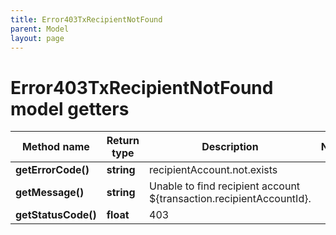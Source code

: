 ```yaml
---
title: Error403TxRecipientNotFound
parent: Model
layout: page
---
```


# Error403TxRecipientNotFound model getters

Method name | Return type | Description | Notes
------------ | ------------- | ------------- | -------------
**getErrorCode()** | **string** | recipientAccount.not.exists |
**getMessage()** | **string** | Unable to find recipient account ${transaction.recipientAccountId}. |
**getStatusCode()** | **float** | 403 |


